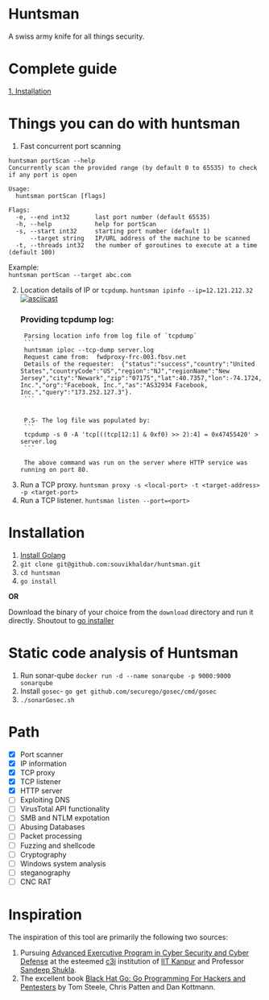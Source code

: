 # Huntsman
A swiss army knife for all things security.

# Complete guide
[1. Installation](https://github.com/souvikhaldar/huntsman/blob/master/guide.md#installation)

# Things you can do with huntsman
1. Fast concurrent port scanning  
``` 
huntsman portScan --help
Concurrently scan the provided range (by default 0 to 65535) to check if any port is open

Usage:
  huntsman portScan [flags]

Flags:
  -e, --end int32       last port number (default 65535)
  -h, --help            help for portScan
  -s, --start int32     starting port number (default 1)
      --target string   IP/URL address of the machine to be scanned
  -t, --threads int32   the number of goroutines to execute at a time (default 100)
```

Example:  
`huntsman portScan --target abc.com`  

2. Location details of IP or `tcpdump`. `huntsman ipinfo --ip=12.121.212.32`  
    [![asciicast](https://asciinema.org/a/342086.svg)](https://asciinema.org/a/342086)
    ### Providing tcpdump log:  
        Parsing location info from log file of `tcpdump`
        ```
        huntsman iploc --tcp-dump server.log
        Request came from:  fwdproxy-frc-003.fbsv.net
        Details of the requester:  {"status":"success","country":"United States","countryCode":"US","region":"NJ","regionName":"New Jersey","city":"Newark","zip":"07175","lat":40.7357,"lon":-74.1724,"timezone":"America/New_York","isp":"Facebook, Inc.","org":"Facebook, Inc.","as":"AS32934 Facebook, Inc.","query":"173.252.127.3"}. 
        ```
  

        P.S- The log file was populated by:  
        ```
        tcpdump -s 0 -A 'tcp[((tcp[12:1] & 0xf0) >> 2):4] = 0x47455420' > server.log
        ```
        
        The above command was run on the server where HTTP service was running on port 80.

3. Run a TCP proxy. `huntsman proxy -s <local-port> -t <target-address> -p <target-port>`  
4. Run a TCP listener. `huntsman listen --port=<port>`  

# Installation 
1. [Install Golang](https://golang.org/doc/install)    
2. `git clone git@github.com:souvikhaldar/huntsman.git`
3. `cd huntsman`  
4. `go install`  

**OR**

Download the binary of your choice from the `download` directory and run it directly. 
Shoutout to [go installer](https://github.com/souvikhaldar/scripts/blob/master/goinstaller.py)

# Static code analysis of Huntsman 
1. Run sonar-qube `docker run -d --name sonarqube -p 9000:9000 sonarqube`  
2. Install `gosec`- `go get github.com/securego/gosec/cmd/gosec`  
3. `./sonarGosec.sh`  



# Path
- [x] Port scanner    
- [x] IP information  
- [x] TCP proxy    
- [x] TCP listener  
- [x] HTTP server  
- [ ] Exploiting DNS  
- [ ] VirusTotal API functionality  
- [ ] SMB and NTLM expotation  
- [ ] Abusing Databases  
- [ ] Packet processing  
- [ ] Fuzzing and shellcode  
- [ ] Cryptography  
- [ ] Windows system analysis  
- [ ] steganography  
- [ ] CNC RAT  

# Inspiration
The inspiration of this tool are primarily the following two sources:
1. Pursuing [Advanced Exercutive Program in Cyber Security and Cyber Defense](https://talentsprint.com/pages/wip/iit-kanpur/v2.5/index.html) at the esteemed [c3i](https://security.cse.iitk.ac.in/) institution of [IIT Kanpur](https://www.iitk.ac.in/) and Professor [Sandeep Shukla](https://www.cse.iitk.ac.in/users/sandeeps/).  
2. The excellent book [Black Hat Go: Go Programming For Hackers and Pentesters](https://www.amazon.in/Black-Hat-Go-Programming-Pentesters-ebook/dp/B073NPY29N) by Tom Steele, Chris Patten and Dan Kottmann. 

